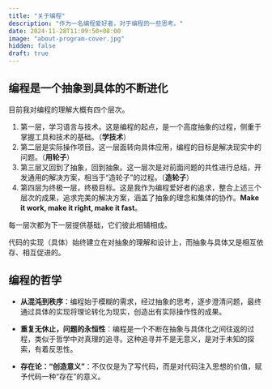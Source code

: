 ```yaml
---
title: "关于编程"
description: "作为一名编程爱好者，对于编程的一些思考。"
date: 2024-11-28T11:09:50+08:00
image: "about-program-cover.jpg"
hidden: false
draft: true
---
```




## 编程是一个抽象到具体的不断进化

目前我对编程的理解大概有四个层次。

1. 第一层，学习语言与技术。这是编程的起点，是一个高度抽象的过程，侧重于掌握工具和技术的基础。（**学技术**）
2. 第二层是实际操作项目。这一层面转向具体应用，编程的目标是解决现实中的问题。（**用轮子**）
3. 第三层又回到了抽象，回到抽象。这一层次是对前面问题的共性进行总结，开发通用的解决方案，相当于“造轮子”的过程。（**造轮子**）
4. 第四层为终极一层，终极目标。这是我作为编程爱好者的追求，整合上述三个层次的成果，追求完美的解决方案，涵盖了抽象的理念和集体的协作。**Make it work, make it right, make it fast**。

每一层次都为下一层提供基础，它们彼此相辅相成。

代码的实现（具体）始终建立在对抽象的理解和设计上，而抽象与具体又是相互依存、相互促进的。

## 编程的哲学

- **从混沌到秩序**：编程始于模糊的需求，经过抽象的思考，逐步澄清问题，最终通过具体的实现将理论转化为现实，创造出有实际操作性的成果。

- **重复无休止，问题的永恒性**：编程是一个不断在抽象与具体化之间往返的过程，类似于哲学中对真理的追寻。这种追寻并不是无意义，是对于未知的探索，有着反思性。
- **存在论：“创造意义”**：不仅仅是为了写代码，而是对代码注入思想的价值，赋予代码一种“存在”的意义。

